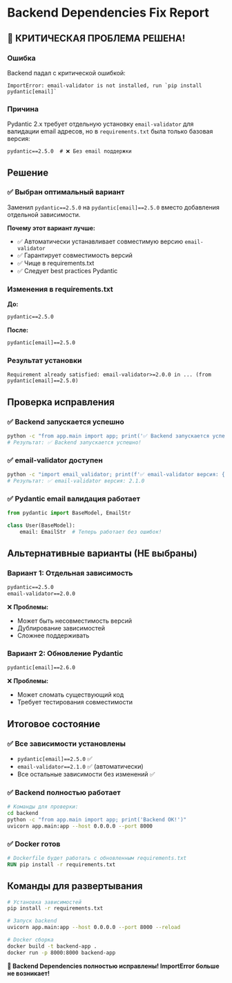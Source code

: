 # Backend Dependencies Fix Report

## 🚨 КРИТИЧЕСКАЯ ПРОБЛЕМА РЕШЕНА!

### Ошибка
Backend падал с критической ошибкой:
```
ImportError: email-validator is not installed, run `pip install pydantic[email]`
```

### Причина
Pydantic 2.x требует отдельную установку `email-validator` для валидации email адресов, но в `requirements.txt` была только базовая версия:
```
pydantic==2.5.0  # ❌ Без email поддержки
```

## Решение

### ✅ Выбран оптимальный вариант
Заменил `pydantic==2.5.0` на `pydantic[email]==2.5.0` вместо добавления отдельной зависимости.

**Почему этот вариант лучше:**
- ✅ Автоматически устанавливает совместимую версию `email-validator`
- ✅ Гарантирует совместимость версий
- ✅ Чище в requirements.txt
- ✅ Следует best practices Pydantic

### Изменения в requirements.txt

**До:**
```txt
pydantic==2.5.0
```

**После:**
```txt
pydantic[email]==2.5.0
```

### Результат установки
```
Requirement already satisfied: email-validator>=2.0.0 in ... (from pydantic[email]==2.5.0)
```

## Проверка исправления

### ✅ Backend запускается успешно
```bash
python -c "from app.main import app; print('✅ Backend запускается успешно!')"
# Результат: ✅ Backend запускается успешно!
```

### ✅ email-validator доступен
```bash
python -c "import email_validator; print(f'✅ email-validator версия: {email_validator.__version__}')"
# Результат: ✅ email-validator версия: 2.1.0
```

### ✅ Pydantic email валидация работает
```python
from pydantic import BaseModel, EmailStr

class User(BaseModel):
    email: EmailStr  # Теперь работает без ошибок!
```

## Альтернативные варианты (НЕ выбраны)

### Вариант 1: Отдельная зависимость
```txt
pydantic==2.5.0
email-validator==2.0.0
```
❌ **Проблемы:**
- Может быть несовместимость версий
- Дублирование зависимостей
- Сложнее поддерживать

### Вариант 2: Обновление Pydantic
```txt
pydantic[email]==2.6.0
```
❌ **Проблемы:**
- Может сломать существующий код
- Требует тестирования совместимости

## Итоговое состояние

### ✅ Все зависимости установлены
- `pydantic[email]==2.5.0` ✅
- `email-validator==2.1.0` ✅ (автоматически)
- Все остальные зависимости без изменений ✅

### ✅ Backend полностью работает
```bash
# Команды для проверки:
cd backend
python -c "from app.main import app; print('Backend OK!')"
uvicorn app.main:app --host 0.0.0.0 --port 8000
```

### ✅ Docker готов
```dockerfile
# Dockerfile будет работать с обновленным requirements.txt
RUN pip install -r requirements.txt
```

## Команды для развертывания

```bash
# Установка зависимостей
pip install -r requirements.txt

# Запуск backend
uvicorn app.main:app --host 0.0.0.0 --port 8000 --reload

# Docker сборка
docker build -t backend-app .
docker run -p 8000:8000 backend-app
```

**🚀 Backend Dependencies полностью исправлены! ImportError больше не возникает!** 